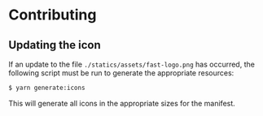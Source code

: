 # Contributing

## Updating the icon

If an update to the file `./statics/assets/fast-logo.png` has occurred, the following script must be run to generate the appropriate resources:

```bash
$ yarn generate:icons
```

This will generate all icons in the appropriate sizes for the manifest.
